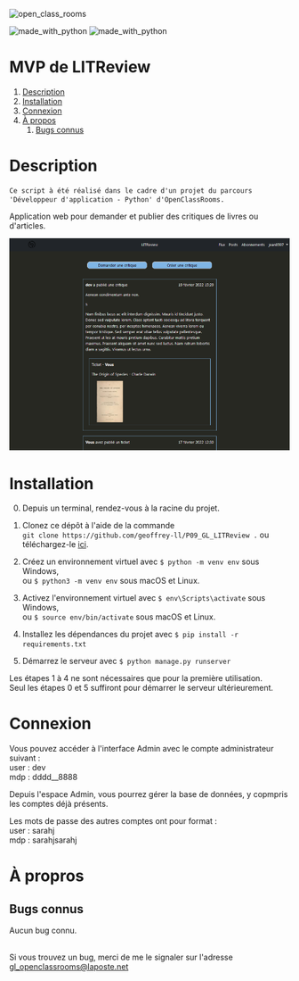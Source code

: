 ![open_class_rooms](https://img.shields.io/badge/OpenClassRooms-Project09-limegreen?labelColor=blueviolet&style=plastic)


![made_with_python](https://img.shields.io/badge/Made%20With-Python_3.6.5-darkgreen?logo=python&labelColor=red&style=plastic)
![made_with_python](https://img.shields.io/badge/Made%20With-Django_3.2.12-darkgreen?logo=python&labelColor=red&style=plastic)


# MVP de LITReview #


1.  [Description](#description)
2.  [Installation](#installation)
3.  [Connexion](#connexion)
4.  [À propos](#a-propos)
    1.  [Bugs connus](#bugs-connus)


# Description <a name="description"></a> #


    Ce script à été réalisé dans le cadre d'un projet du parcours
    'Développeur d'application - Python' d'OpenClassRooms.

Application web pour demander et publier des critiques de livres ou d'articles.

![flux de l'utilisateur](readme_png/flux-user.png)


# Installation <a name="installation"></a> #


0. Depuis un terminal, rendez-vous à la racine du projet.

1. Clonez ce dépôt à l'aide de la commande \
```git clone https://github.com/geoffrey-ll/P09_GL_LITReview .``` ou téléchargez-le [ici](https://github.com/geoffrey-ll/P09_GL_LITReview/archive/refs/heads/master.zip).

2. Créez un environnement virtuel avec `$ python -m venv env` sous Windows,\
ou ```$ python3 -m venv env``` sous macOS et Linux.

3. Activez l'environnement virtuel avec `$ env\Scripts\activate` sous Windows, \
ou `$ source env/bin/activate` sous macOS et Linux.

4. Installez les dépendances du projet avec `$ pip install -r requirements.txt`

5. Démarrez le serveur avec `$ python manage.py runserver`


Les étapes 1 à 4 ne sont nécessaires que pour la première utilisation.\
Seul les étapes 0 et 5 suffiront pour démarrer le serveur ultérieurement.


# Connexion <a name="connexion"></a> #


Vous pouvez accéder à  l'interface Admin avec le compte administrateur suivant :\
user : dev\
mdp : dddd__8888

Depuis l'espace Admin, vous pourrez gérer la base de données, y copmpris les comptes déjà présents.

Les mots de passe des autres comptes ont pour format :\
user : sarahj\
mdp : sarahjsarahj


# À propros <a name="a-propos"></a> #


## Bugs connus <a name="bugs-connus"></a> ##


Aucun bug connu.

\
Si vous trouvez un bug, merci de me le signaler sur l'adresse\
gl_openclassrooms@laposte.net
